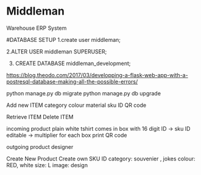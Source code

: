 # Middleman

Warehouse ERP System


#DATABASE SETUP
1.create user middleman;

2.ALTER USER middleman SUPERUSER;

3. CREATE DATABASE middleman_development;

https://blog.theodo.com/2017/03/developping-a-flask-web-app-with-a-postresql-database-making-all-the-possible-errors/

python manage.py db migrate
python manage.py db upgrade



Add new ITEM 
category
colour
material
sku ID
QR code

Retrieve ITEM
Delete ITEM

incoming product
plain white tshirt
comes in box with 16 digit ID -> sku ID
editable -> multiplier for each box
print QR code


outgoing product
designer

Create New Product
Create own SKU ID
category: souvenier , jokes 
colour: RED, white
size: L
image: design
